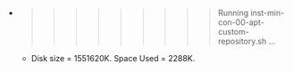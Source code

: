 * >>>>>>>>> Running inst-min-con-00-apt-custom-repository.sh ...
  * Disk size = 1551620K. Space Used = 2288K.
